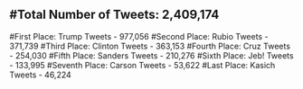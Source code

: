 #Total Number of Tweets: 2,409,174 
---
#First Place: Trump Tweets - 977,056
#Second Place: Rubio Tweets - 371,739
#Third Place: Clinton Tweets - 363,153
#Fourth Place: Cruz Tweets - 254,030
#Fifth Place: Sanders Tweets - 210,276
#Sixth Place: Jeb! Tweets - 133,995
#Seventh Place: Carson Tweets - 53,622
#Last Place: Kasich Tweets - 46,224
